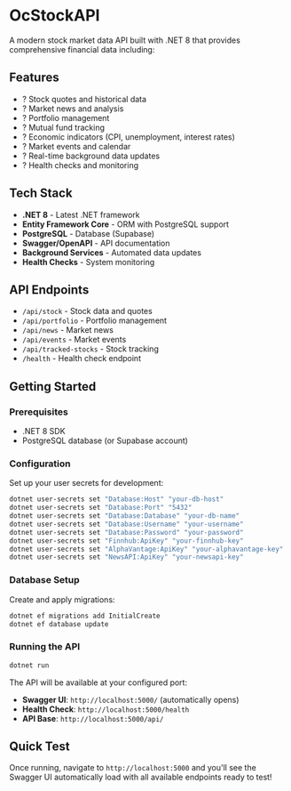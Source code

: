 # OcStockAPI

A modern stock market data API built with .NET 8 that provides comprehensive financial data including:

## Features
- ? Stock quotes and historical data
- ? Market news and analysis  
- ? Portfolio management
- ? Mutual fund tracking
- ? Economic indicators (CPI, unemployment, interest rates)
- ? Market events and calendar
- ? Real-time background data updates
- ? Health checks and monitoring

## Tech Stack
- **.NET 8** - Latest .NET framework
- **Entity Framework Core** - ORM with PostgreSQL support
- **PostgreSQL** - Database (Supabase)
- **Swagger/OpenAPI** - API documentation
- **Background Services** - Automated data updates
- **Health Checks** - System monitoring

## API Endpoints
- `/api/stock` - Stock data and quotes
- `/api/portfolio` - Portfolio management
- `/api/news` - Market news
- `/api/events` - Market events
- `/api/tracked-stocks` - Stock tracking
- `/health` - Health check endpoint

## Getting Started

### Prerequisites
- .NET 8 SDK
- PostgreSQL database (or Supabase account)

### Configuration
Set up your user secrets for development:
```bash
dotnet user-secrets set "Database:Host" "your-db-host"
dotnet user-secrets set "Database:Port" "5432"
dotnet user-secrets set "Database:Database" "your-db-name"
dotnet user-secrets set "Database:Username" "your-username"
dotnet user-secrets set "Database:Password" "your-password"
dotnet user-secrets set "Finnhub:ApiKey" "your-finnhub-key"
dotnet user-secrets set "AlphaVantage:ApiKey" "your-alphavantage-key"
dotnet user-secrets set "NewsAPI:ApiKey" "your-newsapi-key"
```

### Database Setup
Create and apply migrations:
```bash
dotnet ef migrations add InitialCreate
dotnet ef database update
```

### Running the API
```bash
dotnet run
```

The API will be available at your configured port:
- **Swagger UI**: `http://localhost:5000/` (automatically opens)
- **Health Check**: `http://localhost:5000/health`
- **API Base**: `http://localhost:5000/api/`

## Quick Test
Once running, navigate to `http://localhost:5000` and you'll see the Swagger UI automatically load with all available endpoints ready to test!